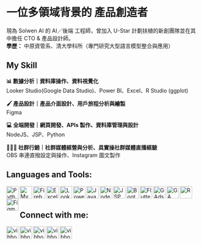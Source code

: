 # 一位多領域背景的 產品創造者
現為 Solwen AI 的 AI／後端 工程師，曾加入 U-Star 計劃扶植的新創團隊並在其中擔任 CTO & 產品設計師。<br />
**學歷：** 中原資管系、清大學科所（專門研究大型語言模型整合與應用）

## My Skill
**📊 數據分析｜資料庫操作、資料視覺化** <br />
  Looker Studio(Google Data Studio)、Power BI、Excel、R Studio (ggplot) <br />
  
**🖌️ 產品設計｜產品介面設計、用戶旅程分析與繪製** <br />
  Figma <br />
  
**💻 全端開發｜網頁開發、APIs 製作、資料庫管理與設計** <br />
  NodeJS、JSP、Python <br />
  
**👨‍👦‍👦 社群行銷｜社群媒體經營與分析、具實操社群媒體直播經驗** <br />
  OBS 串連直撥設定與操作、Instagram 圖文製作 <br />

## Languages and Tools:
<img align="left" alt="Python" width="32px" src="https://lianglu.uk/assets/imgs/appIcons/pyhon.png" />
<img align="left" alt="MySQL" width="32px" src="https://lianglu.uk/assets/imgs/appIcons/mysql.png" />
<img align="left" alt="Firebase" width="32px" src="https://lianglu.uk/assets/imgs/appIcons/firebase.png" />
<img align="left" alt="Excel" width="32px" src="https://lianglu.uk/assets/imgs/appIcons/excel.png" />
<img align="left" alt="Looker Studio" width="32px" src="https://lianglu.uk/assets/imgs/appIcons/data_studio.svg" />
<img align="left" alt="Power BI" width="32px" src="https://lianglu.uk/assets/imgs/appIcons/powerBi.png" />
<img align="left" alt="JavaScript" width="32px" src="https://lianglu.uk/assets/imgs/appIcons/javascript.png" />
<img align="left" alt="NodeJS" width="32px" src="https://lianglu.uk/assets/imgs/appIcons/nodejs.png" />
<img align="left" alt="JSP" width="32px" src="https://lianglu.uk/assets/imgs/appIcons/apacheTomcat.png" />
<img align="left" alt="Bootstrap5" width="32px" src="https://lianglu.uk/assets/imgs/appIcons/bootstrapV5.png" />
<img align="left" alt="Flutter" width="32px" src="https://lianglu.uk/assets/imgs/appIcons/flutter.png" />
<img align="left" alt="GAds" width="32px" src="https://lianglu.uk/assets/imgs/appIcons/googleAds.png" />
<img align="left" alt="GA" width="32px" src="https://lianglu.uk/assets/imgs/appIcons/googleAnalytics.png" />
<img align="left" alt="R" width="32px" src="https://lianglu.uk/assets/imgs/appIcons/rStudio.png" />
<img align="left" alt="Figma" width="32px" src="https://lianglu.uk/assets/imgs/appIcons/figma.png" />

<br />
<br />

## Connect with me:

[<img align="left" alt="vibhorchaudhary | LinkedIn" width="32px" src="https://lianglu.uk/assets/imgs/mailIconPack/linkedinCircle.svg" />](https://www.linkedin.com/in/liang-chin-lu)

[<img align="left" alt="vibhorchaudhary | Facebook" width="32px" src="https://lianglu.uk/assets/imgs/mailIconPack/facebookCircle.svg" />](https://www.facebook.com/tony13382/)

[<img align="left" alt="vibhorchaudhary | Instagram" width="32px" src="https://lianglu.uk/assets/imgs/mailIconPack/instagramCircle.svg" />](https://www.instagram.com/liang_chin_ml/)

[<img align="left" alt="vibhorchaudhary | Mail" width="32px" src="https://lianglu.uk/assets/imgs/mailIconPack/mailtoCircle.svg" />](mailto://liangchinlu@gmail.com)

[<img align="left" alt="vibhorchaudhary | Website" width="32px" src="https://lianglu.uk/assets/imgs/mailIconPack/website.svg" />](https://lianglu.uk)

<br />

